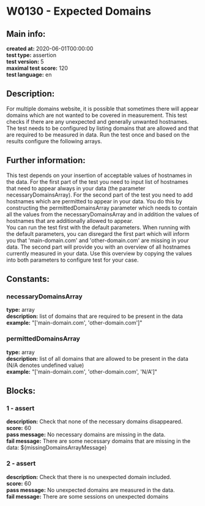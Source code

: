 # W0130 - Expected Domains  
## Main info:  
**created at:** 2020-06-01T00:00:00  
**test type:** assertion  
**test version:** 5  
**maximal test score:** 120  
**test language:** en  
## Description:  
For multiple domains website, it is possible that sometimes there will appear domains which are not wanted to be covered in measurement. This test checks if there are any unexpected and generally unwanted hostnames. The test needs to be configured by listing domains that are allowed and that are required to be measured in data. Run the test once and based on the results configure the following arrays.   
## Further information:  
This test depends on your insertion of acceptable values of hostnames in the data. For the first part of the test you need to input list of hostnames that need to appear always in your data (the parameter necessaryDomainsArray). For the second part of the test you need to add hostnames which are permitted to appear in your data. You do this by constructing the permittedDomainsArray parameter which needs to contain all the values from the necessaryDomainsArray and in addition the values of hostnames that are additionally allowed to appear.</br>You can run the test first with the default parameters. When running with the default parameters, you can disregard the first part which will inform you that 'main-domain.com' and 'other-domain.com' are missing in your data. The second part will provide you with an overview of all hostnames currently measured in your data. Use this overview by copying the values into both parameters to configure test for your case.
## Constants:  
### necessaryDomainsArray
**type:** array  
**description:** list of domains that are required to be present in the data  
**example:** "['main-domain.com', 'other-domain.com']"  
### permittedDomainsArray
**type:** array  
**description:** list of all domains that are allowed to be present in the data (N/A denotes undefined value)  
**example:** "['main-domain.com', 'other-domain.com', 'N/A']"  
## Blocks:  
### 1 - assert
**description:** Check that none of the necessary domains disappeared.  
**score:** 60  
**pass message:** No necessary domains are missing in the data.  
**fail message:** There are some necessary domains that are missing in the data: ${missingDomainsArrayMessage}  
### 2 - assert
**description:** Check that there is no unexpected domain included.  
**score:** 60  
**pass message:** No unexpected domains are measured in the data.  
**fail message:** There are some sessions on unexpected domains  
